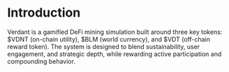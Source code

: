 # Introduction

Verdant is a gamified DeFi mining simulation built around three key tokens: $VDNT (on-chain utility), $BLM (world currency), and $VDT (off-chain reward token). The system is designed to blend sustainability, user engagement, and strategic depth, while rewarding active participation and compounding behavior.
